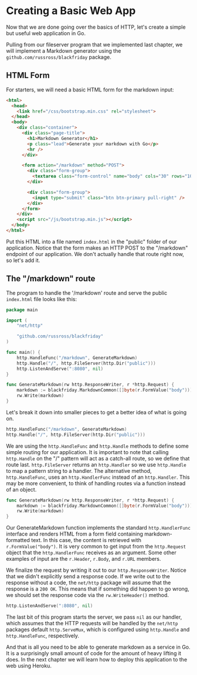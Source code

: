 # Creating a Basic Web App

Now that we are done going over the basics of HTTP, let's create a simple but
useful web application in Go.

Pulling from our fileserver program that we implemented last chapter, we will
implement a Markdown generator using the `github.com/russross/blackfriday`
package.

## HTML Form

For starters, we will need a basic HTML form for the markdown input: 

``` html
<html>
  <head>
    <link href="/css/bootstrap.min.css" rel="stylesheet">
  </head>
  <body>
    <div class="container">
      <div class="page-title">
        <h1>Markdown Generator</h1>
        <p class="lead">Generate your markdown with Go</p>
        <hr />
      </div>

      <form action="/markdown" method="POST">
        <div class="form-group">
          <textarea class="form-control" name="body" cols="30" rows="10"></textarea>
        </div>

        <div class="form-group">
          <input type="submit" class="btn btn-primary pull-right" />
        </div>
      </form>
    </div>
    <script src="/js/bootstrap.min.js"></script>
  </body>
</html>
```

Put this HTML into a file named `index.html` in the "public" folder of our application.
Notice that the form makes an HTTP POST to the "/markdown" endpoint of our
application. We don't actually handle that route right now, so let's add it.

## The "/markdown" route

The program to handle the '/markdown' route and serve the public `index.html`
file looks like this:

``` go
package main

import (
	"net/http"

	"github.com/russross/blackfriday"
)

func main() {
	http.HandleFunc("/markdown", GenerateMarkdown)
	http.Handle("/", http.FileServer(http.Dir("public")))
	http.ListenAndServe(":8080", nil)
}

func GenerateMarkdown(rw http.ResponseWriter, r *http.Request) {
	markdown := blackfriday.MarkdownCommon([]byte(r.FormValue("body")))
	rw.Write(markdown)
}
```

Let's break it down into smaller pieces to get a better idea of what is going
on.

``` go
http.HandleFunc("/markdown", GenerateMarkdown)
http.Handle("/", http.FileServer(http.Dir("public")))
```

We are using the `http.HandleFunc` and `http.Handle` methods to define some
simple routing for our application. It is important to note that calling
`http.Handle` on the "/" pattern will act as a catch-all route, so we define
that route last. `http.FileServer` returns an `http.Handler` so we use
`http.Handle` to map a pattern string to a handler. The alternative method,
`http.HandleFunc`, uses an `http.HandlerFunc` instead of an `http.Handler`.
This may be more convenient, to think of handling routes via a function
instead of an object.

``` go
func GenerateMarkdown(rw http.ResponseWriter, r *http.Request) {
    markdown := blackfriday.MarkdownCommon([]byte(r.FormValue("body")))
    rw.Write(markdown)
}
```

Our GenerateMarkdown function implements the standard `http.HandlerFunc`
interface and renders HTML from a form field containing
markdown-formatted text. In this case, the content is retrieved
with `r.FormValue("body")`. It is very common to get input from the
`http.Request` object that the `http.HandlerFunc` receives as an argument.
Some other examples of input are the `r.Header`, `r.Body`, and `r.URL` members.

We finalize the request by writing it out to our `http.ResponseWriter`. Notice
that we didn't explicitly send a response code. If we write out to the response
without a code, the `net/http` package will assume that the response is a `200
OK`. This means that if something did happen to go wrong, we should set the
response code via the `rw.WriteHeader()` method.

``` go
http.ListenAndServe(":8080", nil)
```

The last bit of this program starts the server, we pass `nil` as our handler,
which assumes that the HTTP requests will be handled by the `net/http` packages
default `http.ServeMux`, which is configured using `http.Handle` and
`http.HandleFunc`, respectively.

And that is all you need to be able to generate markdown as a service in Go. It
is a surprisingly small amount of code for the amount of heavy lifting it does.
In the next chapter we will learn how to deploy this application to the web
using Heroku.

